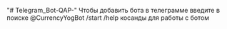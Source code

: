 "# Telegram_Bot-QAP-" 
Чтобы добавить бота  в телеграмме введите в поиске @CurrencyYogBot
/start /help косанды для работы с ботом
